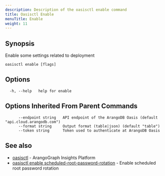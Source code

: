 ```yaml
---
description: Description of the oasisctl enable command
title: Oasisctl Enable
menuTitle: Enable
weight: 11
---
```

## Synopsis
Enable some settings related to deployment

```
oasisctl enable [flags]
```

## Options
```
  -h, --help   help for enable
```

## Options Inherited From Parent Commands
```
      --endpoint string   API endpoint of the ArangoDB Oasis (default "api.cloud.arangodb.com")
      --format string     Output format (table|json) (default "table")
      --token string      Token used to authenticate at ArangoDB Oasis
```

## See also
* [oasisctl](../options.md)	 - ArangoGraph Insights Platform
* [oasisctl enable scheduled-root-password-rotation](enable-scheduled-root-password-rotation.md)	 - Enable scheduled root password rotation

